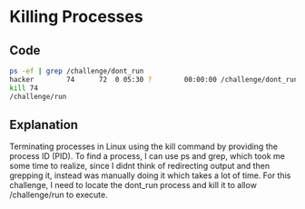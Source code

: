 # Killing Processes

## Code

```bash
ps -ef | grep /challenge/dont_run
hacker        74      72  0 05:30 ?        00:00:00 /challenge/dont_run
kill 74
/challenge/run
```
## Explanation

Terminating processes in Linux using the kill command by providing the process ID (PID).
To find a process, I can use ps and grep, which took me some time to realize, since I didnt think of redirecting output and then grepping it, instead was manually doing it which takes a lot of time.
For this challenge, I need to locate the dont_run process and kill it to allow /challenge/run to execute.
